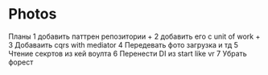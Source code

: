 # Photos

Планы
    1 добавить паттрен репозитории  +
    2 добавить его с unit of work  + 
    3 Добаваить cqrs with mediator
    4 Передевать фото загрузка и тд 
    5 Чтение секртов из кей воулта
    6 Перенести DI из start like vr
    7 Убрать форест